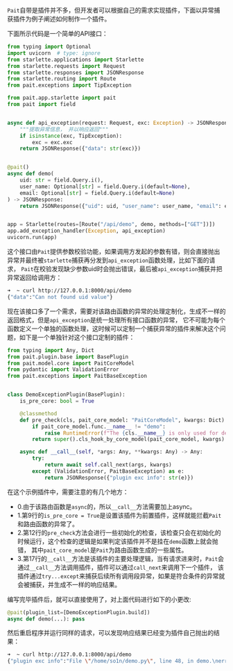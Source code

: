`Pait`自带是插件并不多，但开发者可以根据自己的需求实现插件，下面以异常捕获插件为例子阐述如何制作一个插件。

下面所示代码是一个简单的API接口：
```py
from typing import Optional
import uvicorn  # type: ignore
from starlette.applications import Starlette
from starlette.requests import Request
from starlette.responses import JSONResponse
from starlette.routing import Route
from pait.exceptions import TipException

from pait.app.starlette import pait
from pait import field


async def api_exception(request: Request, exc: Exception) -> JSONResponse:
    """提取异常信息， 并以响应返回"""
    if isinstance(exc, TipException):
        exc = exc.exc
    return JSONResponse({"data": str(exc)})


@pait()
async def demo(
    uid: str = field.Query.i(),
    user_name: Optional[str] = field.Query.i(default=None),
    email: Optional[str] = field.Query.i(default=None)
) -> JSONResponse:
    return JSONResponse({"uid": uid, "user_name": user_name, "email": email})


app = Starlette(routes=[Route("/api/demo", demo, methods=["GET"])])
app.add_exception_handler(Exception, api_exception)
uvicorn.run(app)
```
这个接口由`Pait`提供参数校验功能，如果调用方发起的参数有错，则会直接抛出异常并最终被`starlette`捕获再分发到`api_exception`函数处理，比如下面的请求，
`Pait`在校验发现缺少参数uid时会抛出错误，最后被`api_exception`捕获并把异常返回给调用方：
```bash
➜  ~ curl http://127.0.0.1:8000/api/demo
{"data":"Can not found uid value"}
```
现在该接口多了一个需求，需要对该路由函数的异常的处理定制化，生成不一样的返回格式，但是`api_exception`是统一处理所有接口函数的异常，
它不可能为每个函数定义一个单独的函数处理，这时候可以定制一个捕获异常的插件来解决这个问题，如下是一个单独针对这个接口定制的插件：
```py linenums="1"
from typing import Any, Dict
from pait.plugin.base import BasePlugin
from pait.model.core import PaitCoreModel
from pydantic import ValidationError
from pait.exceptions import PaitBaseException


class DemoExceptionPlugin(BasePlugin):
    is_pre_core: bool = True

    @classmethod
    def pre_check(cls, pait_core_model: "PaitCoreModel", kwargs: Dict) -> Dict:
        if pait_core_model.func.__name__ != "demo":
            raise RuntimeError(f"The {cls.__name__} is only used for demo func")
        return super().cls_hook_by_core_model(pait_core_model, kwargs)

    async def __call__(self, *args: Any, **kwargs: Any) -> Any:
        try:
            return await self.call_next(args, kwargs)
        except (ValidationError, PaitBaseException) as e:
            return JSONResponse({"plugin exc info": str(e)})
```
在这个示例插件中，需要注意的有几个地方：

- 0.由于该路由函数是`async`的，所以`__call__`方法需要加上async。
- 1.第9行的`is_pre_core = True`是设置该插件为前置插件，这样就能拦截`Pait`和路由函数的异常了。
- 2.第12行的`pre_check`方法会进行一些初始化的检查，该检查只会在初始化的时候运行，这个检查的逻辑是如果判定该插件并不是挂在`demo`函数上就会抛错，
其中`pait_core_model`是`Pait`为路由函数生成的一些属性。
- 3.第17行的`__call__`方法是该插件的主要处理逻辑，当有请求进来时，`Pait`会通过`__call__`方法调用插件，插件可以通过`call_next`来调用下一个插件，
该插件通过`try...except`来捕获后续所有调用段异常，如果是符合条件的异常就会被捕获，并生成不一样的响应结果。

编写完毕插件后，就可以直接使用了，对上面代码进行如下的小更改:
```python
@pait(plugin_list=[DemoExceptionPlugin.build])
async def demo(...): pass
```
然后重启程序并运行同样的请求，可以发现响应结果已经变为插件自己抛出的结果：
```bash
➜  ~ curl http://127.0.0.1:8000/api/demo
{"plugin exc info":"File \"/home/so1n/demo.py\", line 48, in demo.\nerror:Can not found uid value"}
```
